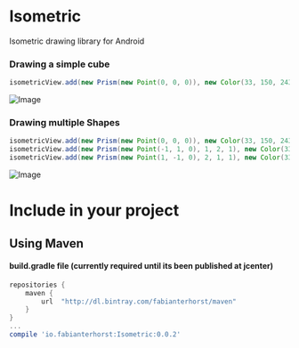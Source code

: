 # Isometric
Isometric drawing library for Android

### Drawing a simple cube

```java
isometricView.add(new Prism(new Point(0, 0, 0)), new Color(33, 150, 243));
```

![Image](https://raw.githubusercontent.com/fabianterhorst/isometric/master/asset/sample_1.png)

### Drawing multiple Shapes

```java
isometricView.add(new Prism(new Point(0, 0, 0)), new Color(33, 150, 243));
isometricView.add(new Prism(new Point(-1, 1, 0), 1, 2, 1), new Color(33, 150, 243));
isometricView.add(new Prism(new Point(1, -1, 0), 2, 1, 1), new Color(33, 150, 243));
```

![Image](https://raw.githubusercontent.com/fabianterhorst/isometric/master/asset/sample_2.png)

# Include in your project
## Using Maven
#### build.gradle file (currently required until its been published at jcenter)
```groovy
repositories {
    maven {
        url  "http://dl.bintray.com/fabianterhorst/maven" 
    }
}
...
compile 'io.fabianterhorst:Isometric:0.0.2'
```